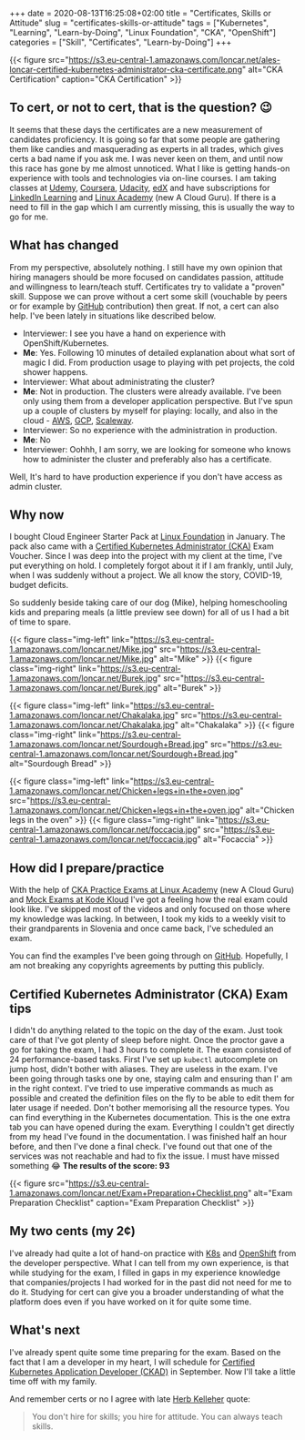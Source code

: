 +++
date = 2020-08-13T16:25:08+02:00
title = "Certificates, Skills or Attitude"
slug = "certificates-skills-or-attitude" 
tags = ["Kubernetes", "Learning", "Learn-by-Doing", "Linux Foundation", "CKA", "OpenShift"]
categories = ["Skill", "Certificates", "Learn-by-Doing"]
+++

{{< figure src="https://s3.eu-central-1.amazonaws.com/loncar.net/ales-loncar-certified-kubernetes-administrator-cka-certificate.png" alt="CKA Certification" caption="CKA Certification" >}}

## To cert, or not to cert, that is the question? 😉

It seems that these days the certificates are a new measurement of candidates proficiency. It is going so far that some people are gathering them like candies and masquerading as experts in all trades, which gives certs a bad name if you ask me.
I was never keen on them, and until now this race has gone by me almost unnoticed. What I like is getting hands-on experience with tools and technologies via on-line courses. I am taking classes at [Udemy](https://www.udemy.com/), [Coursera](https://www.coursera.org/), [Udacity](udacity.com), [edX](https://www.edx.org/) and have subscriptions for [LinkedIn Learning](https://www.linkedin.com/learning) and [Linux Academy](https://acloudguru.com/) (new A Cloud Guru). If there is a need to fill in the gap which I am currently missing, this is usually the way to go for me.

## What has changed

From my perspective, absolutely nothing. I still have my own opinion that hiring managers should be more focused on candidates passion, attitude and willingness to learn/teach stuff. Certificates try to validate a "proven" skill. Suppose we can prove without a cert some skill (vouchable by peers or for example by [GitHub](https://github.com/) contribution) then great. If not, a cert can also help. I've been lately in situations like described below.

* Interviewer: I see you have a hand on experience with OpenShift/Kubernetes.
* **Me**: Yes. Following 10 minutes of detailed explanation about what sort of magic I did. From production usage to playing with pet projects, the cold shower happens.
* Interviewer: What about administrating the cluster?
* **Me**: Not in production. The clusters were already available. I've been only using them from a developer application perspective.  But I've spun up a couple of clusters by myself for playing: locally, and also in the cloud - [AWS](https://aws.amazon.com/), [GCP](https://cloud.google.com/), [Scaleway](https://www.scaleway.com/).
* Interviewer: So no experience with the administration in production.
* **Me**: No
* Interviewer: Oohhh, I am sorry, we are looking for someone who knows how to administer the cluster and preferably also has a certificate.

Well, It's hard to have production experience if you don't have access as admin cluster.

## Why now

I bought Cloud Engineer Starter Pack at [Linux Foundation](https://www.linuxfoundation.org/) in January. The pack also came with a [Certified Kubernetes Administrator (CKA)](https://www.cncf.io/certification/cka/) Exam Voucher. Since I was deep into the project with my client at the time, I've put everything on hold. I completely forgot about it if I am frankly, until July, when I was suddenly without a project. We all know the story, COVID-19, budget deficits.

So suddenly beside taking care of our dog (Mike), helping homeschooling kids and preparing meals (a little preview see down) for all of us I had a bit of time to spare.

{{< figure class="img-left" link="https://s3.eu-central-1.amazonaws.com/loncar.net/Mike.jpg" src="https://s3.eu-central-1.amazonaws.com/loncar.net/Mike.jpg" alt="Mike" >}} {{< figure class="img-right" link="https://s3.eu-central-1.amazonaws.com/loncar.net/Burek.jpg" src="https://s3.eu-central-1.amazonaws.com/loncar.net/Burek.jpg" alt="Burek" >}}

{{< figure class="img-left" link="https://s3.eu-central-1.amazonaws.com/loncar.net/Chakalaka.jpg" src="https://s3.eu-central-1.amazonaws.com/loncar.net/Chakalaka.jpg" alt="Chakalaka" >}} {{< figure class="img-right" link="https://s3.eu-central-1.amazonaws.com/loncar.net/Sourdough+Bread.jpg" src="https://s3.eu-central-1.amazonaws.com/loncar.net/Sourdough+Bread.jpg" alt="Sourdough Bread" >}}

{{< figure class="img-left" link="https://s3.eu-central-1.amazonaws.com/loncar.net/Chicken+legs+in+the+oven.jpg" src="https://s3.eu-central-1.amazonaws.com/loncar.net/Chicken+legs+in+the+oven.jpg" alt="Chicken legs in the oven" >}} {{< figure class="img-right" link="https://s3.eu-central-1.amazonaws.com/loncar.net/foccacia.jpg" src="https://s3.eu-central-1.amazonaws.com/loncar.net/foccacia.jpg" alt="Focaccia" >}}

## How did I prepare/practice

With the help of [CKA Practice Exams at Linux Academy](https://acloud.guru/learn/d068441f-75b4-4fe8-a7a6-df9153f24a35) (new A Cloud Guru) and [Mock Exams at Kode Kloud](https://kodekloud.com/p/certified-kubernetes-administrator-with-practice-tests) I've got a feeling how the real exam could look like. I've skipped most of the videos and only focused on those where my knowledge was lacking. In between, I took my kids to a weekly visit to their grandparents in Slovenia and once came back, I've scheduled an exam.

You can find the examples I've been going through on [GitHub](https://github.com/loncarales/certification-practice-material/tree/master/CKA). Hopefully, I am not breaking any copyrights agreements by putting this publicly.

## Certified Kubernetes Administrator (CKA) Exam tips

I didn't do anything related to the topic on the day of the exam. Just took care of that I've got plenty of sleep before night. Once the proctor gave a go for taking the exam, I had 3 hours to complete it. The exam consisted of 24 performance-based tasks. First I've set up `kubectl` autocomplete on jump host, didn't bother with aliases. They are useless in the exam.  I've been going through tasks one by one, staying calm and ensuring than I' am in the right context. I've tried to use imperative commands as much as possible and created the definition files on the fly to be able to edit them for later usage if needed. Don't bother memorising all the resource types. You can find everything in the Kubernetes documentation. This is the one extra tab you can have opened during the exam. Everything I couldn't get directly from my head I've found in the documentation. I was finished half an hour before, and then I've done a final check. I've found out that one of the services was not reachable and had to fix the issue. I must have missed something 😂
**The results of the score: 93**

{{< figure src="https://s3.eu-central-1.amazonaws.com/loncar.net/Exam+Preparation+Checklist.png" alt="Exam Preparation Checklist" caption="Exam Preparation Checklist" >}}

## My two cents (my 2¢)

I've already had quite a lot of hand-on practice with [K8s](https://kubernetes.io/) and [OpenShift](https://www.openshift.com/) from the developer perspective. What I can tell from my own experience, is that while studying for the exam, I filled in gaps in my experience knowledge that companies/projects I had worked for in the past did not need for me to do it. Studying for cert can give you a broader understanding of what the platform does even if you have worked on it for quite some time.

## What's next

I've already spent quite some time preparing for the exam. Based on the fact that I am a developer in my heart, I will schedule for [Certified Kubernetes Application Developer (CKAD)](https://www.cncf.io/certification/ckad/) in September. Now I'll take a little time off with my family.

And remember certs or no I agree with late [Herb Kelleher](https://en.wikipedia.org/wiki/Herb_Kelleher) quote:
> You don't hire for skills; you hire for attitude. You can always teach skills.
